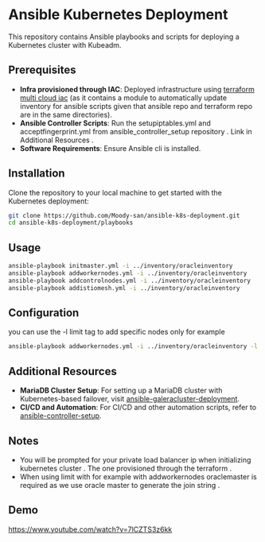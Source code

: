 # Ansible Kubernetes Deployment

This repository contains Ansible playbooks and scripts for deploying a Kubernetes cluster with Kubeadm.
## Prerequisites

- **Infra provisioned through IAC**: Deployed infrastructure using [terraform multi cloud iac](https://github.com/Moody-san/terraform-multicloud-infra) (as it contains a module to automatically update inventory for ansible scripts given that ansible repo and terraform repo are in the same directories). 
- **Ansible Controller Scripts**: Run the setupiptables.yml and acceptfingerprint.yml from ansible_controller_setup repository . Link in Additional Resources .
- **Software Requirements**: Ensure Ansible cli is installed.

## Installation

Clone the repository to your local machine to get started with the Kubernetes deployment:

```bash
git clone https://github.com/Moody-san/ansible-k8s-deployment.git
cd ansible-k8s-deployment/playbooks
```
## Usage
```bash
ansible-playbook initmaster.yml -i ../inventory/oracleinventory
ansible-playbook addworkernodes.yml -i ../inventory/oracleinventory
ansible-playbook addcontrolnodes.yml -i ../inventory/oracleinventory
ansible-playbook addistiomesh.yml -i ../inventory/oracleinventory
```
## Configuration

you can use the -l limit tag to add specific nodes only for example 
```bash
ansible-playbook addworkernodes.yml -i ../inventory/oracleinventory -l oraclemaster,oracleworker
```

## Additional Resources
- **MariaDB Cluster Setup**: For setting up a MariaDB cluster with Kubernetes-based failover, visit [ansible-galeracluster-deployment](https://github.com/Moody-san/ansible-galeracluster-deployment).
- **CI/CD and Automation**: For CI/CD and other automation scripts, refer to [ansible-controller-setup](https://github.com/Moody-san/ansible-controller-setup).

## Notes
- You will be prompted for your private load balancer ip when initializing kubernetes cluster . The one provisioned through the terraform .
- When using limit with for example with addworkernodes oraclemaster is required as we use oracle master to generate the join string .

## Demo

https://www.youtube.com/watch?v=7lCZTS3z6kk
